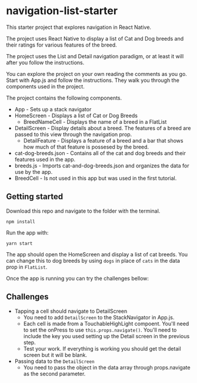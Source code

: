 # navigation-list-starter

This starter project that explores navigation in React Native. 

The project uses React Native to display a list of Cat and Dog breeds and their ratings for various features of the breed. 

The project uses the List and Detail navigation paradigm, or at least it will after you follow the instructions. 

You can explore the project on your own reading the comments as you go. Start with App.js and follow the instructions. They walk you through the components used in the project. 

The project contains the following components. 

- App - Sets up a stack navigator
- HomeScreen - Displays a list of Cat or Dog Breeds
	- BreedNameCell - Displays the name of a breed in a FlatList 
- DetailScreen - Display details about a breed. The features of a breed are passed to this view through the navigation prop. 
	- DetailFeature - Displays a feature of a breed and a bar that shows how much of that feature is possesed by the breed. 
- cat-dog-breeds.json - Contains all of the cat and dog breeds and their features used in the app. 
- breeds.js - Imports cat-and-dog-breeds.json and organizes the data for use by the app.
- BreedCell - Is not used in this app but was used in the first tutorial. 

## Getting started 

Download this repo and navigate to the folder with the terminal. 

`npm install`

Run the app with: 

`yarn start`

The app should open the HomeScreen and display a list of cat breeds. You can change this to dog breeds by using `dogs` in place of `cats` in the data prop in `FlatList`.

Once the app is running you can try the challenges bellow:

## Challenges 

- Tapping a cell should navigate to DetailScreen
	- You need to add `DetailScreen` to the StackNavigator in App.js. 
	- Each cell is made from a TouchableHighLight compoent. You'll need to set the onPress to use `this.props.navigate()`. You'll need to include the key you used setting up the Detail screen in the previous step. 
	- Test your work. If everything is working you should get the detail screen but it will be blank. 
- Passing data to the `DetailScreen`
	- You need to pass the object in the data array through props.navigate as the second parameter. 

